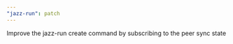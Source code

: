 ```yaml
---
"jazz-run": patch
---
```


Improve the jazz-run create command by subscribing to the peer sync state
